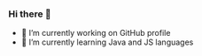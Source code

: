 ### Hi there 👋

- 🔭 I’m currently working on GitHub profile
- 🌱 I’m currently learning Java and JS languages 

